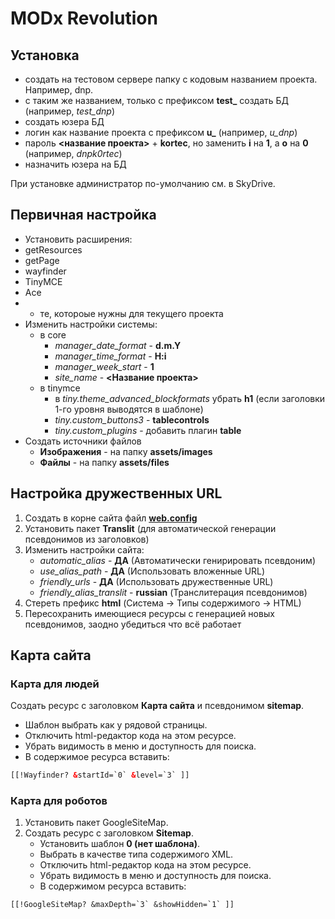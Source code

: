 # MODx Revolution

## Установка

* создать на тестовом сервере папку с кодовым названием проекта. Например, dnp.
* с таким же названием, только с префиксом **test_** создать БД (например, *test_dnp*)
* создать юзера БД
 * логин как название проекта с префиксом **u_** (например, *u_dnp*)
 * пароль **<название проекта>** + **kortec**, но заменить **i** на **1**, а **o** на **0** (например, *dnpk0rtec*)
* назначить юзера на БД

При установке администратор по-умолчанию см. в SkyDrive.

## Первичная настройка

* Установить расширения:
 * getResources
* getPage
* wayfinder
* TinyMCE
* Ace
* + те, котороые нужны для текущего проекта
* Изменить настройки системы:
    * в core
        * *manager_date_format* - **d.m.Y**
        * *manager_time_format* - **H:i**
        * *manager_week_start* - **1**
        * *site_name* - **<Название проекта>**
    * в tinymce
        * в *tiny.theme_advanced_blockformats* убрать **h1** (если заголовки 1-го уровня выводятся в шаблоне)
        * *tiny.custom_buttons3* - **tablecontrols**
        * *tiny.custom_plugins* - добавить плагин **table**
* Создать источники файлов
    * **Изображения** - на папку **assets/images**
    * **Файлы** - на папку **assets/files**

## Настройка дружественных URL

1. Создать в корне сайта файл **[web.config](web.config/web.config)**
2. Установить пакет **Translit** (для автоматической генерации псевдонимов из заголовков)
3. Изменить настройки сайта:
    * *automatic_alias* - **ДА** (Автоматически генирировать псевдоним)
    * *use_alias_path* - **ДА** (Использовать вложенные URL)
    * *friendly_urls* - **ДА** (Использовать дружественные URL)
    * *friendly_alias_translit* - **russian** (Транслитерация псевдонимов)
4. Стереть префикс **html** (Система -> Типы содержимого -> HTML)
5. Пересохранить имеющиеся ресурсы с генерацией новых псевдонимов, заодно убедиться что всё работает

## Карта сайта

### Карта для людей

Создать ресурс с заголовком **Карта сайта** и псевдонимом **sitemap**.
* Шаблон выбрать как у рядовой страницы.
* Отключить html-редактор кода на этом ресурсе.
* Убрать видимость в меню и доступность для поиска.
* В содержимое ресурса вставить:

```html
[[!Wayfinder? &startId=`0` &level=`3` ]]
```

### Карта для роботов

1. Установить пакет GoogleSiteMap.
2. Создать ресурс с заголовком **Sitemap**.
    * Установить шаблон **0 (нет шаблона)**.
    * Выбрать в качестве типа содержимого XML.
    * Отключить html-редактор кода на этом ресурсе.
    * Убрать видимость в меню и доступность для поиска.
    * В содержимом ресурса вставить:

```
[[!GoogleSiteMap? &maxDepth=`3` &showHidden=`1` ]]
```